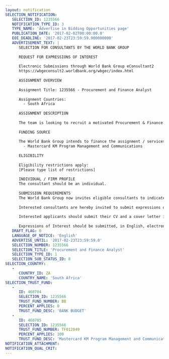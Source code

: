 ```yaml
---
layout: notification
SELECTION_NOTIFICATION: 
   SELECTION_ID: 1235566
   NOTIFICATION_TYPE_ID: 3
   TYPE_NAME: 'Advertise in Bidding Opportunities page'
   PUBLICATION_DATE: '2017-02-02T00:00:00.0'
   EOI_DEADLINE: '2017-02-23T23:59:59.900000000'
   ADVERTISEMENT_TEXT: |
      SELECTION FOR CONSULTANTS BY THE WORLD BANK GROUP
      
      REQUEST FOR EXPRESSIONS OF INTEREST
      
      Electronic Submissions through World Bank Group eConsultant2
      https://wbgeconsult2.worldbank.org/wbgec/index.html
      
      ASSIGNMENT OVERVIEW
      
      Assignment Title: 1235566 - Procurement and Finance Analyst
      
      Assignment Countries:
        - South Africa
      
      ASSIGNMENT DESCRIPTION
      
      The team is looking to recruit a motivated Procurement & Finance Analyst to support the team working on Advisory Services mainly in Southern Africa. This assignment requires a highly-motivated professional for Sub-Saharan Africa. The STC will support project teams working on project implementation support, processing for approval and finance and budgeting for advisory projects in the region. He/she will report to the Senior Operations Officer and/or Operations Officer for FIG Advisory Services in SSA. The position will be based in Johannesburg, South Africa. The successful is expected to have a relevant work permit.
      
      FUNDING SOURCE
      
      The World Bank Group intends to finance the assignment / services described below under the following:
        - Mastercard KM Program Management and Communications
      
      ELIGIBILITY
      
      Eligibility restrictions apply:
      [Please type list of restrictions]
      
      INDIVIDUAL / FIRM PROFILE
      The consultant should be an individual. 
      
      SUBMISSION REQUIREMENTS
      The World Bank Group now invites eligible consultants to indicate their interest in providing the services.  Interested consultants must provide information indicating that they are qualified to perform the services (brochures, description of similar assignments, experience in similar conditions, availability of appropriate skills among staff, etc.).  Please note that the total size of all attachments should be less than 5MB.  
      
      Interested consultants are hereby invited to submit expressions of interest.
      
      Interested applicants should submit their CV and a cover letter identifying their experience under at least one or more of the key directions stated above. Applications should be submitted, in English, electronically through World Bank Group eConsultant2 
      
      Expressions of Interest should be submitted, in English, electronically through World Bank Group eConsultant2 (https://wbgeconsult2.worldbank.org/wbgec/index.html)
   DRAFT_FLAG: 0
   LANGUAGE_OF_NOTICE: 'English'
   ADVERTISE_UNTIL: '2017-02-23T23:59:59.0'
   SELECTION_NUMBER: 1235566
   SELECTION_TITLE: 'Procurement and Finance Analyst'
   SELECTION_TYPE_ID: 1
   SELECTION_SUB_STATUS_ID: 8
SELECTION_COUNTRY: 
   - 
      COUNTRY_ID: ZA
      COUNTRY_NAME: 'South Africa'
SELECTION_TRUST_FUND: 
   - 
      ID: 460704
      SELECTION_ID: 1235566
      TRUST_FUND_NUMBER: BB
      PERCENT_APPLIES: 0
      TRUST_FUND_DESC: 'BANK BUDGET'
   - 
      ID: 460705
      SELECTION_ID: 1235566
      TRUST_FUND_NUMBER: TF012049
      PERCENT_APPLIES: 100
      TRUST_FUND_DESC: 'Mastercard KM Program Management and Communications'
NOTIFICATION_ATTACHMENT: 
NOTIFICATION_QUAL_CRIT: 
---
```

